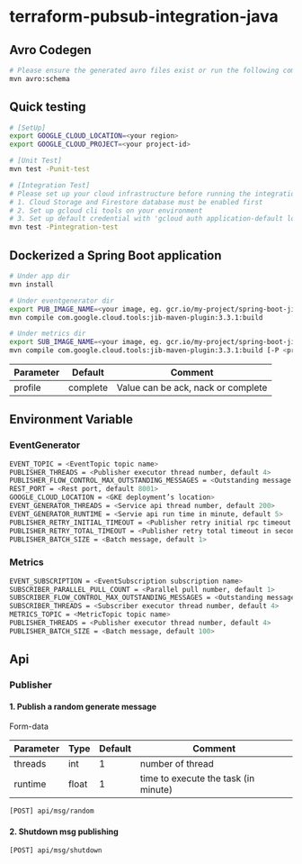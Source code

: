 # terraform-pubsub-integration-java

## Avro Codegen

```bash
# Please ensure the generated avro files exist or run the following command to generate
mvn avro:schema
```

## Quick testing

```bash
# [SetUp]
export GOOGLE_CLOUD_LOCATION=<your region>
export GOOGLE_CLOUD_PROJECT=<your project-id>

# [Unit Test]
mvn test -Punit-test

# [Integration Test]
# Please set up your cloud infrastructure before running the integration test
# 1. Cloud Storage and Firestore database must be enabled first
# 2. Set up gcloud cli tools on your environment
# 3. Set up default credential with 'gcloud auth application-default login'
mvn test -Pintegration-test
```

## Dockerized a Spring Boot application

```bash
# Under app dir
mvn install

# Under eventgenerator dir
export PUB_IMAGE_NAME=<your image, eg. gcr.io/my-project/spring-boot-jib>
mvn compile com.google.cloud.tools:jib-maven-plugin:3.3.1:build

# Under metrics dir
export SUB_IMAGE_NAME=<your image, eg. gcr.io/my-project/spring-boot-jib>
mvn compile com.google.cloud.tools:jib-maven-plugin:3.3.1:build [-P <profile>]
```

| Parameter | Default  | Comment                            | 
|-----------|----------|------------------------------------|
| profile   | complete | Value can be ack, nack or complete | 

## Environment Variable

### EventGenerator

```bash
EVENT_TOPIC = <EventTopic topic name>
PUBLISHER_THREADS = <Publisher executor thread number, default 4>
PUBLISHER_FLOW_CONTROL_MAX_OUTSTANDING_MESSAGES = <Outstanding message number, default 100>
REST_PORT = <Rest port, default 8001>
GOOGLE_CLOUD_LOCATION = <GKE deployment’s location>
EVENT_GENERATOR_THREADS = <Service api thread number, default 200>
EVENT_GENERATOR_RUNTIME = <Servie api run time in minute, default 5>
PUBLISHER_RETRY_INITIAL_TIMEOUT = <Publisher retry initial rpc timeout in second, default 5>
PUBLISHER_RETRY_TOTAL_TIMEOUT = <Publisher retry total timeout in second, default 600>
PUBLISHER_BATCH_SIZE = <Batch message, default 1>
```

### Metrics

```bash
EVENT_SUBSCRIPTION = <EventSubscription subscription name>
SUBSCRIBER_PARALLEL_PULL_COUNT = <Parallel pull number, default 1>
SUBSCRIBER_FLOW_CONTROL_MAX_OUTSTANDING_MESSAGES = <Outstanding message number, default 100>
SUBSCRIBER_THREADS = <Subscriber executor thread number, default 4>
METRICS_TOPIC = <MetricTopic topic name>
PUBLISHER_THREADS = <Publisher executor thread number, default 4>
PUBLISHER_BATCH_SIZE = <Batch message, default 100>
```

## Api

### Publisher

#### 1. Publish a random generate message

Form-data

| Parameter | Type  | Default | Comment                               |
|-----------|-------|---------|---------------------------------------|
| threads   | int   | 1       | number of thread                      |
| runtime   | float | 1       | time to execute the task (in minute)  |

```bash
[POST] api/msg/random
```

#### 2. Shutdown msg publishing

```bash
[POST] api/msg/shutdown
```
